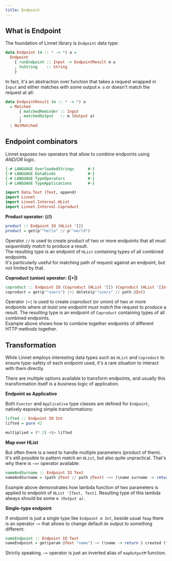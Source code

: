 ```yaml
---
title: Endpoint
---
```


## What is Endpoint

The foundation of Linnet library is `Endpoint` data type:

```haskell
data Endpoint (m :: * -> *) a =
  Endpoint
    { runEndpoint :: Input -> EndpointResult m a
    , toString    :: String
    }
```

In fact, it's an abstraction over function that takes a request wrapped
in `Input` and either matches with some output `m a` or doesn't match the request at all:

```haskell
data EndpointResult (m :: * -> *) a
  = Matched
      { matchedReminder :: Input
      , matchedOutput   :: m (Output a)
      }
  | NotMatched
```

## Endpoint combinators

Linnet exposes two operators that allow to combine endpoints using _AND/OR_ logic.

```haskell top hide
{-# LANGUAGE OverloadedStrings      #-}
{-# LANGUAGE DataKinds              #-}
{-# LANGUAGE TypeOperators          #-}
{-# LANGUAGE TypeApplications       #-}

import Data.Text (Text, append)
import Linnet
import Linnet.Internal.HList
import Linnet.Internal.Coproduct
```

**Product operator: (//)**
```haskell top
product :: Endpoint IO (HList '[])
product = get(p'"hello" // p'"world")
```

Operator `//` is used to create product of two or more endpoints that all must _sequentially
match_ to produce a result.  
The resulting type is an endpoint of `HList` containing types of all combined
endpoints.  
It's particularly useful for matching path of request against an endpoint, but not limited by that.

**Coproduct (union) operator: (|+|)**
```haskell top
coproduct :: Endpoint IO (Coproduct (HList '[]) (Coproduct (HList '[Int]) CNil))
coproduct = get(p'"users") |+| delete(p'"users" // path @Int)
```

Operator `|+|` is used to create coproduct (or union) of two or more endpoints where _at least one endpoint
must match_ the request to produce a result.
The resulting type is an endpoint of `Coproduct` containing types of all combined
endpoints.  
Example above shows how to combine together endpoints of different HTTP methods together.

## Transformation

While Linnet employs interesting data types such as `HList` and `Coproduct` to ensure type-safety of each endpoint used,
it's a rare situation to interact with them directly.

There are multiple options available to transform endpoints, and usually this transformation itself is a business logic
of application.

**Endpoint as Applicative**

Both `Functor` and `Applicative` type classes are defined for `Endpoint`, natively exposing simple transformations:

```haskell top
lifted :: Endpoint IO Int
lifted = pure 42

multiplied = (* 2) <$> lifted 
```

**Map over HList**

But often there is a need to handle multiple parameters (product of them). It's still possible
to pattern match an `HList`, but also quite unpractical. That's why there is `~>>` operator available:

```haskell top
nameAndSurname :: Endpoint IO Text
nameAndSurname = (path @Text // path @Text) ~>> (\name surname -> return $ ok (name `append` surname)) 
```

Example above demonstrates how lambda function of two parameters is applied to endpoint of `HList '[Text, Text]`.
Resulting type of this lambda always should be some `m (Output a)`.

**Single-type endpoint**

If endpoint is just a single type like `Endpoint m Int`, beside usual `fmap` there is an operator `~>`
that allows to change default `Ok` output to something different:

```haskell top
nameEndpoint :: Endpoint IO Text
nameEndpoint = get(param @Text "name") ~> (\name -> return $ created ("Name: " `append` name))
```

Strictly speaking, `~>` operator is just an inverted alias of `mapOutputM` function.
